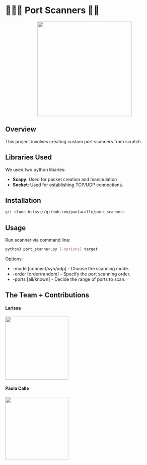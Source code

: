 # 👩🏻‍💻 Port Scanners 👩‍💻

<p align="center">
<img src="https://github.com/paolacalle/port_scanners/assets/98432607/026e4b2c-9e47-43cb-a454-2562b2f165e3" width="300" height="300">
</p>

## Overview
This project involves creating custom port scanners from scratch. 

## Libraries Used
We used two python libaries:
* **Scapy**: Used for packet creation and manipulation
* **Socket**: Used for establishing TCP/UDP connections.

## Installation

```bash
git clone https://github.com/paolacalle/port_scanners
```

## Usage
Run scanner via command line:
```bash
python3 port_scanner.py [-options] target
```
Options:
* -mode [connect/syn/udp] - Choose the scanning mode.
* -order [order/random] - Specify the port scanning order.
* -ports [all/known] - Decide the range of ports to scan.

## The Team + Contributions

#### Larissa
<img src="https://github.com/paolacalle/port_scanners/assets/98432607/6ea3f94c-7e2e-4b40-afe9-f4d77cf68862" width="200" height="200">


#### Paola Calle
<img src="https://github.com/paolacalle/port_scanners/assets/98432607/096885e3-791d-45f8-afb5-00388e680b2f" width="200" height="200">

